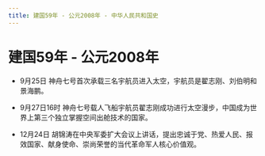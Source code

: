```yaml
---
title: 建国59年 - 公元2008年 - 中华人民共和国史
---
```


# 建国59年 - 公元2008年

+ 9月25日 神舟七号首次承载三名宇航员进入太空，宇航员是翟志刚、刘伯明和景海鹏。

+ 9月27日16时 神舟七号载人飞船宇航员翟志刚成功进行太空漫步，中国成为世界上第三个独立掌握空间出舱技术的国家。

+ 12月24日 胡锦涛在中央军委扩大会议上讲话，提出忠诚于党、热爱人民、报效国家、献身使命、崇尚荣誉的当代革命军人核心价值观。